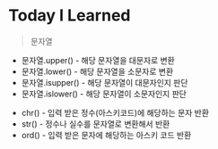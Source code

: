 # Today I Learned

> 문자열

* 문자열.upper() - 해당 문자열을 대문자로 변환
* 문자열.lower() - 해당 문자열을 소문자로 변환
* 문자열.isupper() - 해당 문자열이 대문자인지 판단
* 문자열.islower() - 해당 문자열이 소문자인지 판단


- chr() - 입력 받은 정수(아스키코드)에 해당하는 문자 반환
- str() - 정수나 실수를 문자열로 변환해서 반환
- ord() - 입력 받은 문자에 해당하는 아스키 코드 반환
